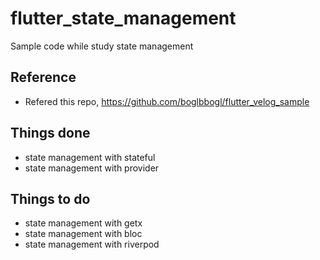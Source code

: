 # flutter_state_management

Sample code while study state management

## Reference

- Refered this repo, https://github.com/boglbbogl/flutter_velog_sample

## Things done
- state management with stateful
- state management with provider  

## Things to do
- state management with getx
- state management with bloc
- state management with riverpod
